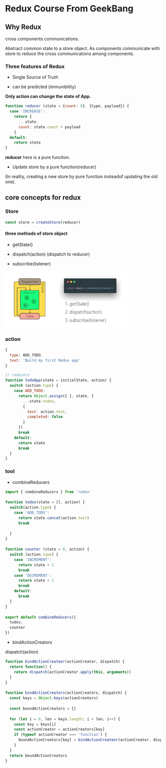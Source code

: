 # Redux Course From GeekBang

## Why Redux

cross components communications.

Abstract common state to a store object. As components communicate with store to reduce the cross communications among components.

### Three features of Redux

- Single Source of Truth

- can be predicted (immunibility)

**Only action can change the state of App.**

```javascript
function reducer (state = {count: 0}, {type, payload}) {
  case 'INCREASE':
    return {
      ...state,
      count: state.count + payload
    }
  default:
    return state
}
```

**reducer** here is a pure function.

- Update store by a pure function(reducer)

(In reality, creating a new store by pure function insteadof updating the old one).

## core concepts for redux

### Store

```javascript
const store = createStore(reducer)
```

#### three methods of store object

- getState()

- dispatch(action) (dispatch to reducer)

- subscribe(listener)

<img src="../../includes/img/01.about_store.png" alt="redux store" width="400">

### action

```javascript
{
  type: ADD_TODO,
  text: 'Build my first Redux app'
}
```

```javascript
// reducers
function todoApp(state = initialState, action) {
  switch (action.type) {
    case ADD_TODO:
      return Object.assign({ }, state, {
        ...state.todos,
        {
          text: action.text,
          completed: false
        }
      })
      break
    default:
      return state
      break
  }
}
```

### tool

- combineReducers

```javascript
import { combineReducers } from 'redux'

function todos(state = [], action) {
  switch(action.type) {
    case 'ADD_TODO':
      return state.concat(action.text)
      break

  }
}

function counter (state = 0, action) {
  switch (action.type) {
    case 'INCREMENT':
      return state + 1
      break
    case 'DECREMENT':
      return state + 1
      break
    default:
      break
  }
}

export default combineReducers({
  todos,
  counter
})
```

- bindActionCreators

dispatch(action)

```javascript
function bindActionCreateor(actionCreator, dispatch) {
  return function() {
    return dispatch(actionCreator.apply(this, arguments))
  }
}

function bindActionCreators(actionCreators, dispatch) {
  const keys = Object.keys(actionCreators)

  const boundActionCreators = {}

  for (let i = 0, len = keys.length; i < len; i++) {
    const key = keys[i]
    const actionCreator = actionCreators[key]
    if (typeof actionCreator === 'function') {
      boundActionCreators[key] = bindActionCreateor(actionCreator, dispatch)
    }
  }
  return boundActionCreators
}
```